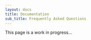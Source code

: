 ```yaml
---
layout: docs
title: Documentation
sub_title: Frequently Asked Questions
---
```


This page is a work in progress...